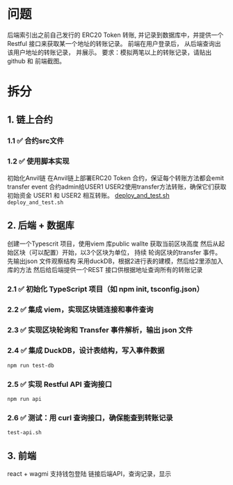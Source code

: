 # 问题
后端索引出之前自己发行的 ERC20 Token 转账, 并记录到数据库中，并提供一个 Restful 接口来获取某一个地址的转账记录。
前端在用户登录后， 从后端查询出该用户地址的转账记录， 并展示。
要求：模拟两笔以上的转账记录，请贴出 github 和 前端截图。

# 拆分

## 1. 链上合约

### 1.1 ✅ 合约src文件

### 1.2 ✅ 使用脚本实现

初始化Anvil链
在Anvil链上部署ERC20 Token 合约，保证每个转账方法都会emit transfer event
合约admin给USER1 USER2使用transfer方法转账，确保它们获取初始资金
USER1 和 USER2 相互转账。
[deploy_and_test.sh](on_chain/deploy_and_test.sh)
`deploy_and_test.sh`

## 2. 后端 + 数据库

创建一个Typescrit 项目，使用viem 库public wallte
获取当前区块高度
然后从起始区块（可以配置）开始，以3个区块为单位，
持续 轮询区块的transfer 事件。
先输出json 文件观察结构
采用duckDB，根据2进行表的建模，然后给2里添加入库的方法
然后给后端提供一个REST 接口供根据地址查询所有的转账记录

### 2.1 ✅ 初始化 TypeScript 项目（如 npm init, tsconfig.json）
### 2.2 ✅ 集成 viem，实现区块链连接和事件查询
### 2.3 ✅ 实现区块轮询和 Transfer 事件解析，输出 json 文件
### 2.4 ✅ 集成 DuckDB，设计表结构，写入事件数据
`npm run test-db`
### 2.5 ✅ 实现 Restful API 查询接口
`npm run api`
### 2.6 ✅ 测试：用 curl 查询接口，确保能查到转账记录
`test-api.sh`


## 3. 前端

react + wagmi
支持钱包登陆
链接后端API，查询记录，显示
